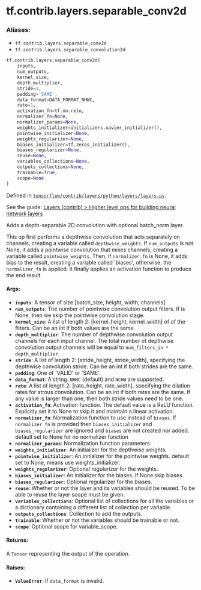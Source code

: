 <div itemscope itemtype="http://developers.google.com/ReferenceObject">
<meta itemprop="name" content="tf.contrib.layers.separable_conv2d" />
</div>

# tf.contrib.layers.separable_conv2d

### Aliases:

* `tf.contrib.layers.separable_conv2d`
* `tf.contrib.layers.separable_convolution2d`

``` python
tf.contrib.layers.separable_conv2d(
    inputs,
    num_outputs,
    kernel_size,
    depth_multiplier,
    stride=1,
    padding='SAME',
    data_format=DATA_FORMAT_NHWC,
    rate=1,
    activation_fn=tf.nn.relu,
    normalizer_fn=None,
    normalizer_params=None,
    weights_initializer=initializers.xavier_initializer(),
    pointwise_initializer=None,
    weights_regularizer=None,
    biases_initializer=tf.zeros_initializer(),
    biases_regularizer=None,
    reuse=None,
    variables_collections=None,
    outputs_collections=None,
    trainable=True,
    scope=None
)
```



Defined in [`tensorflow/contrib/layers/python/layers/layers.py`](https://www.tensorflow.org/code/tensorflow/contrib/layers/python/layers/layers.py).

See the guide: [Layers (contrib) > Higher level ops for building neural network layers](../../../../../api_guides/python/contrib.layers.md#Higher_level_ops_for_building_neural_network_layers)

Adds a depth-separable 2D convolution with optional batch_norm layer.

This op first performs a depthwise convolution that acts separately on
channels, creating a variable called `depthwise_weights`. If `num_outputs`
is not None, it adds a pointwise convolution that mixes channels, creating a
variable called `pointwise_weights`. Then, if `normalizer_fn` is None,
it adds bias to the result, creating a variable called 'biases', otherwise,
the `normalizer_fn` is applied. It finally applies an activation function
to produce the end result.

#### Args:

* <b>`inputs`</b>: A tensor of size [batch_size, height, width, channels].
* <b>`num_outputs`</b>: The number of pointwise convolution output filters. If is
    None, then we skip the pointwise convolution stage.
* <b>`kernel_size`</b>: A list of length 2: [kernel_height, kernel_width] of
    of the filters. Can be an int if both values are the same.
* <b>`depth_multiplier`</b>: The number of depthwise convolution output channels for
    each input channel. The total number of depthwise convolution output
    channels will be equal to `num_filters_in * depth_multiplier`.
* <b>`stride`</b>: A list of length 2: [stride_height, stride_width], specifying the
    depthwise convolution stride. Can be an int if both strides are the same.
* <b>`padding`</b>: One of 'VALID' or 'SAME'.
* <b>`data_format`</b>: A string. `NHWC` (default) and `NCHW` are supported.
* <b>`rate`</b>: A list of length 2: [rate_height, rate_width], specifying the dilation
    rates for atrous convolution. Can be an int if both rates are the same.
    If any value is larger than one, then both stride values need to be one.
* <b>`activation_fn`</b>: Activation function. The default value is a ReLU function.
    Explicitly set it to None to skip it and maintain a linear activation.
* <b>`normalizer_fn`</b>: Normalization function to use instead of `biases`. If
    `normalizer_fn` is provided then `biases_initializer` and
    `biases_regularizer` are ignored and `biases` are not created nor added.
    default set to None for no normalizer function
* <b>`normalizer_params`</b>: Normalization function parameters.
* <b>`weights_initializer`</b>: An initializer for the depthwise weights.
* <b>`pointwise_initializer`</b>: An initializer for the pointwise weights.
    default set to None, means use weights_initializer.
* <b>`weights_regularizer`</b>: Optional regularizer for the weights.
* <b>`biases_initializer`</b>: An initializer for the biases. If None skip biases.
* <b>`biases_regularizer`</b>: Optional regularizer for the biases.
* <b>`reuse`</b>: Whether or not the layer and its variables should be reused. To be
    able to reuse the layer scope must be given.
* <b>`variables_collections`</b>: Optional list of collections for all the variables or
    a dictionary containing a different list of collection per variable.
* <b>`outputs_collections`</b>: Collection to add the outputs.
* <b>`trainable`</b>: Whether or not the variables should be trainable or not.
* <b>`scope`</b>: Optional scope for variable_scope.


#### Returns:

A `Tensor` representing the output of the operation.

#### Raises:

* <b>`ValueError`</b>: If `data_format` is invalid.